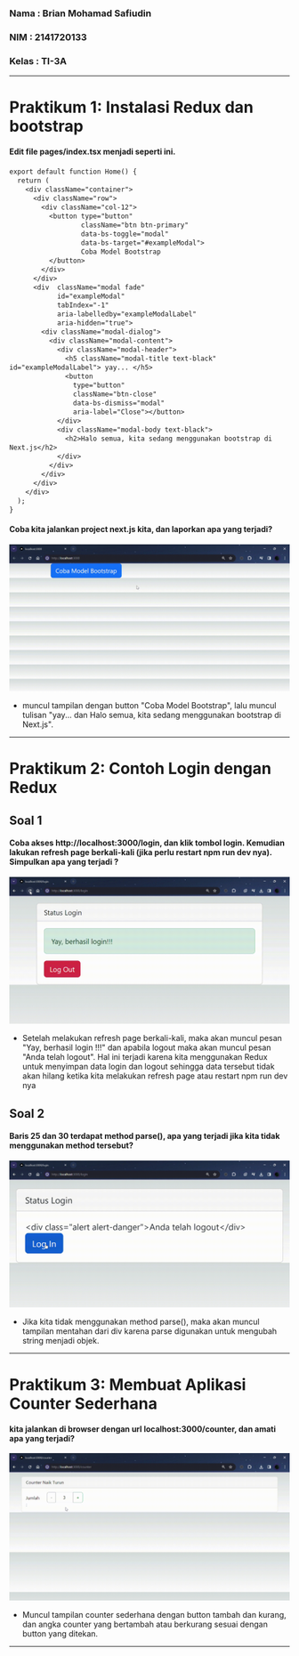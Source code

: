 ### Nama : Brian Mohamad Safiudin
### NIM : 2141720133
### Kelas : TI-3A
---

# Praktikum 1: Instalasi Redux dan bootstrap

#### Edit file pages/index.tsx menjadi seperti ini.

```tsx
export default function Home() {
  return (      
    <div className="container">
      <div className="row">
        <div className="col-12">
          <button type="button"
                  className="btn btn-primary"
                  data-bs-toggle="modal"
                  data-bs-target="#exampleModal">
                  Coba Model Bootstrap
          </button>
        </div>
      </div>
      <div  className="modal fade"
            id="exampleModal"
            tabIndex="-1"
            aria-labelledby="exampleModalLabel"
            aria-hidden="true">
        <div className="modal-dialog">
          <div className="modal-content">
            <div className="modal-header">
              <h5 className="modal-title text-black" id="exampleModalLabel"> yay... </h5>
              <button
                type="button"
                className="btn-close"
                data-bs-dismiss="modal"
                aria-label="Close"></button>
            </div>
            <div className="modal-body text-black">
              <h2>Halo semua, kita sedang menggunakan bootstrap di Next.js</h2>
            </div>
          </div>
        </div>
      </div>
    </div>
  );
}
```

#### Coba kita jalankan project next.js kita, dan laporkan apa yang terjadi?

![GIF P1](assets-report/praktikum1.gif)

- muncul tampilan dengan button "Coba Model Bootstrap", lalu muncul tulisan "yay... dan Halo semua, kita sedang menggunakan bootstrap di Next.js".

---

# Praktikum 2: Contoh Login dengan Redux

## Soal 1
#### Coba akses http://localhost:3000/login, dan klik tombol login. Kemudian lakukan refresh page berkali-kali (jika perlu restart npm run dev nya). Simpulkan apa yang terjadi ?

![GIF P2](assets-report/praktikum2a.gif)

- Setelah melakukan refresh page berkali-kali, maka akan muncul pesan "Yay, berhasil login !!!" dan apabila logout maka akan muncul pesan "Anda telah logout". Hal ini terjadi karena kita menggunakan Redux untuk menyimpan data login dan logout sehingga data tersebut tidak akan hilang ketika kita melakukan refresh page atau restart npm run dev nya

## Soal 2
#### Baris 25 dan 30 terdapat method parse(), apa yang terjadi jika kita tidak menggunakan method tersebut?

![GIF P2](assets-report/praktikum2b.gif)

- Jika kita tidak menggunakan method parse(), maka akan muncul tampilan mentahan dari div karena parse digunakan untuk mengubah string menjadi objek.

---

# Praktikum 3: Membuat Aplikasi Counter Sederhana

#### kita jalankan di browser dengan url localhost:3000/counter, dan amati apa yang terjadi?

![GIF P3](assets-report/praktikum3.gif)

- Muncul tampilan counter sederhana dengan button tambah dan kurang, dan angka counter yang bertambah atau berkurang sesuai dengan button yang ditekan.

---